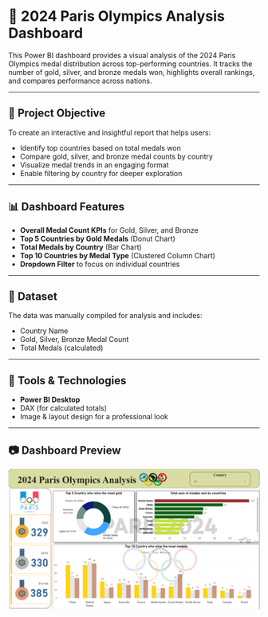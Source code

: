 # 🏅 2024 Paris Olympics Analysis Dashboard

This Power BI dashboard provides a visual analysis of the 2024 Paris Olympics medal distribution across top-performing countries. It tracks the number of gold, silver, and bronze medals won, highlights overall rankings, and compares performance across nations.

---

## 🎯 Project Objective

To create an interactive and insightful report that helps users:

- Identify top countries based on total medals won
- Compare gold, silver, and bronze medal counts by country
- Visualize medal trends in an engaging format
- Enable filtering by country for deeper exploration

---

## 📊 Dashboard Features

- **Overall Medal Count KPIs** for Gold, Silver, and Bronze
- **Top 5 Countries by Gold Medals** (Donut Chart)
- **Total Medals by Country** (Bar Chart)
- **Top 10 Countries by Medal Type** (Clustered Column Chart)
- **Dropdown Filter** to focus on individual countries

---

## 📁 Dataset

The data was manually compiled for analysis and includes:

- Country Name
- Gold, Silver, Bronze Medal Count
- Total Medals (calculated)

---

## 🧰 Tools & Technologies

- **Power BI Desktop**
- DAX (for calculated totals)
- Image & layout design for a professional look

---

## 📷 Dashboard Preview
![Dashboard](./Olympics-Dashboard.png)
